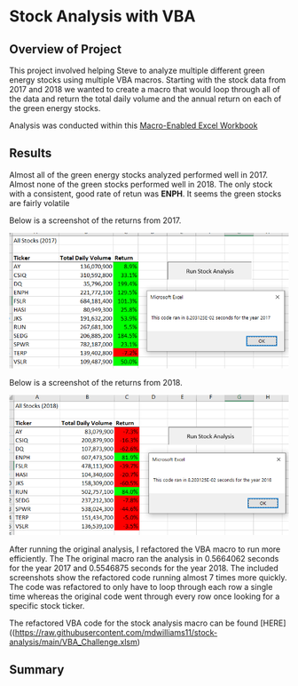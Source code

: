 # Stock Analysis with VBA

## Overview of Project
This project involved helping Steve to analyze multiple different green energy stocks using multiple VBA macros. Starting with the stock data from 2017 and 2018 we wanted to create a macro that would loop through all of the data and return the total daily volume and the annual return on each of the green energy stocks.

Analysis was conducted within this [Macro-Enabled Excel Workbook](https://raw.githubusercontent.com/mdwilliams11/stock-analysis/main/VBA_Challenge.xlsm)

## Results

Almost all of the green energy stocks analyzed performed well in 2017. Almost none of the green stocks performed well in 2018. The only stock with a consistent, good rate of retun was **ENPH**. It seems the green stocks are fairly volatile 


Below is a screenshot of the returns from 2017.

![VBA Challenge 2017](https://raw.githubusercontent.com/mdwilliams11/stock-analysis/main/resources/VBA_Challenge_2017.png)

Below is a screenshot of the returns from 2018.

![VBA Challenge 2018](https://raw.githubusercontent.com/mdwilliams11/stock-analysis/main/resources/VBA_Challenge_2018.png)


After running the original analysis, I refactored the VBA macro to run more efficiently. The The original macro ran the analysis in 0.5664062 seconds for the year 2017 and 0.5546875 seconds for the year 2018. The included screenshots show the refactored code running almost 7 times more quickly. The code was refactored to only have to loop through each row a single time whereas the original code went through every row once looking for a specific stock ticker.

The refactored VBA code for the stock analysis macro can be found [HERE]((https://raw.githubusercontent.com/mdwilliams11/stock-analysis/main/VBA_Challenge.xlsm)


## Summary

